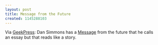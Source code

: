 ```yaml
---
layout: post
title: Message from the Future
created: 1145288103
---
```

Via [GeekPress](http://www.geekpress.com/2006/04/chilling-science-fiction-short-short.html):  Dan Simmons has a [Message](http://www.dansimmons.com/news/message.htm) from the future that he calls an essay but that reads like a story.

